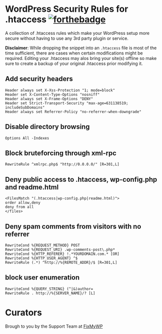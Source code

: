 # WordPress Security Rules for .htaccess [![forthebadge](https://forthebadge.com/images/badges/built-by-hipsters.svg)](http://forthebadge.com)

A collection of .htaccess rules which make your WordPress setup more secure without having to use any 3rd party plugin or service.

**Disclaimer**: While dropping the snippet into an `.htaccess` file is most of the time sufficient, there are cases when certain modifications might be required. Editing your .htaccess may alos bring your site(s) offline so make sure to create a backup of your original .htaccess prior modifying it.

## Add security headers
``` apacheconf
Header always set X-Xss-Protection "1; mode=block"
Header set X-Content-Type-Options "nosniff"
Header always set X-Frame-Options "DENY"
Header set Strict-Transport-Security "max-age=631138519; includeSubDomains"
Header always set Referrer-Policy "no-referrer-when-downgrade"
```

## Disable directory browsing
``` apacheconf
Options All -Indexes
```

## Block bruteforcing through xml-rpc
``` apacheconf
RewriteRule ^xmlrpc.php$ "http://0.0.0.0/" [R=301,L]
```

## Deny public access to .htaccess, wp-config.php and readme.html
``` apacheconf
<FilesMatch "(.htaccess|wp-config.php|readme.html)">
order allow,deny
deny from all
</files>
```

## Deny spam comments from visitors with no referrer
``` apacheconf
RewriteCond %{REQUEST_METHOD} POST
RewriteCond %{REQUEST_URI} .wp-comments-post\.php*
RewriteCond %{HTTP_REFERER} !.*YOURDOMAIN.com.* [OR]
RewriteCond %{HTTP_USER_AGENT} ^$
RewriteRule (.*) ^http://%{REMOTE_ADDR}/$ [R=301,L]
```

## block user enumeration
``` apacheconf
RewriteCond %{QUERY_STRING} (^|&)author=
RewriteRule . http://%{SERVER_NAME}/? [L]
```

Curators
========
Brough to you by the Support Team at [FixMyWP](https://fixmywp.com)
